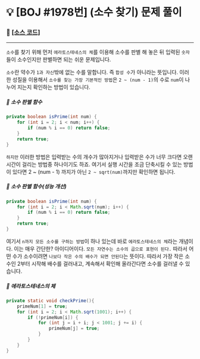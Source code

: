 # __:bulb: [BOJ #1978번] (소수 찾기) 문제 풀이__

### :link: [[소스 코드]](https://github.com/seungrokoh/Beakjoon_OnlineJudge/blob/master/%231978/1978.java)
***

`소수`를 찾기 위해 먼저 `에라토스테네스의 체`를 이용해 소수를 판별 해 놓은 뒤 입력된 `숫자`들이 소수인지만 판별하면 되는 쉬운 문제입니다.

`소수`란 약수가 `1과 자신`밖에 없는 수를 말합니다. 즉 `합성 수`가 아니라는 뜻입니다. 이러한 성질을 이용해서 `소수를 찾는 가장 기본적인 방법`은 `2 ~ (num - 1)`의 수로 `num`이 나누어 지는지 확인하는 방법이 있습니다.

##### :seedling: 소수 판별 함수
```java
private boolean isPrime(int num) {
    for (int i = 2; i < num; i++) {
        if (num % i == 0) return false;
    }
    return true;
}
```

`하지만` 이러한 방법은 입력받는 수의 개수가 많아지거나 입력받은 수가 너무 크다면 오랜 시간이 걸리는 방법중 하나이기도 하죠. 여기서 실행 시간을 조금 단축시킬 수 있는 방법이 있다면 2 ~ (num - 1) 까지가 아닌 `2 ~ sqrt(num)`까지만 확인하면 됩니다.
##### :seedling: 소수 판별 함수(성능 개선)
```java
private boolean isPrime(int num) {
    for (int i = 2; i < Math.sqrt(num); i++) {
        if (num % i == 0) return false;
    }
    return true;
}
```

여기서 `n까지 모든 소수를 구하는 방법`이 하나 있는데 바로 `에라토스테네스의 체`라는 개념이다. 이는 매우 간단한? 아이디어이다. `모든 자연수는 소수의 곱으로 표현이 된다.` 따라서 어떤 수가 소수이려면 `나보다 작은 수의 배수가 되면 안된다`는 뜻이다. 따라서 가장 작은 소수인 2부터 시작해 배수를 걸러내고, 계속해서 확인해 올라간다면 소수를 걸러낼 수 있습니다.

##### :seedling: 에라토스테네스의 체

```java
private static void checkPrime(){
    primeNum[1] = true;
    for (int i = 2; i < Math.sqrt(1001); i++) {
        if (!primeNum[i]) {
            for (int j = i + i; j < 1001; j += i) {
                primeNum[j] = true;
            }
        }
    }
}
```
